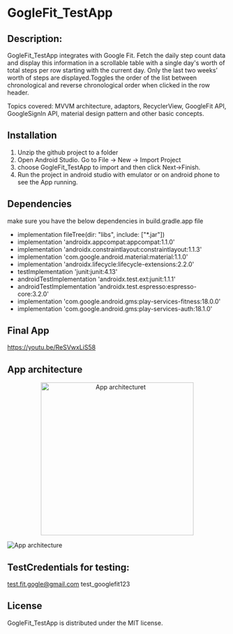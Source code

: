 # GogleFit_TestApp


## Description:
GogleFit_TestApp integrates with Google Fit. Fetch the daily step count data and display this information in a scrollable table with a single day's worth of total steps per 
row starting with the current day. Only the last two weeks’ worth of steps are displayed.Toggles the order of the list between chronological and reverse chronological order when clicked in the row header. 

Topics covered: MVVM architecture, adaptors, RecyclerView, GoogleFit API, GoogleSignIn API, material design pattern and other basic concepts.

## Installation
1. Unzip the github project to a folder
2. Open Android Studio. Go to File -> New -> Import Project
3. choose GogleFit_TestApp to import and then click Next->Finish.
4. Run the project in android studio with emulator or on android phone to see the App running.
 
## Dependencies
make sure you have the below dependencies in build.gradle.app file
* implementation fileTree(dir: "libs", include: ["*.jar"])
* implementation 'androidx.appcompat:appcompat:1.1.0'
* implementation 'androidx.constraintlayout:constraintlayout:1.1.3'
* implementation 'com.google.android.material:material:1.1.0'
* implementation 'androidx.lifecycle:lifecycle-extensions:2.2.0'
* testImplementation 'junit:junit:4.13'
* androidTestImplementation 'androidx.test.ext:junit:1.1.1'
* androidTestImplementation 'androidx.test.espresso:espresso-core:3.2.0'
* implementation 'com.google.android.gms:play-services-fitness:18.0.0'
* implementation 'com.google.android.gms:play-services-auth:18.1.0'

## Final App
https://youtu.be/ReSVwxLiS58

## App architecture
<p align="center">
  <img src="https://github.com/nikitha2/images_for_ReadMe/issues/1#issue-661831156" width="350" title="App architecturet">
</p>

![App architecture](https://github.com/nikitha2/images_for_ReadMe/issues/1#issue-661831156)

## TestCredentials for testing:
test.fit.gogle@gmail.com
test_googlefit123

## License
GogleFit_TestApp is distributed under the MIT license.
